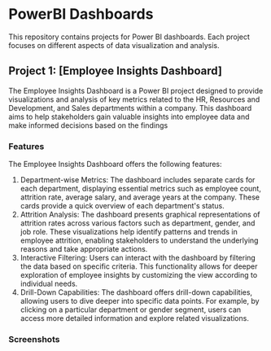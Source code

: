 # PowerBI Dashboards
This repository contains projects for Power BI dashboards. Each project focuses on different aspects of data visualization and analysis.

## Project 1: [Employee Insights Dashboard]
The Employee Insights Dashboard is a Power BI project designed to provide visualizations and analysis of key metrics related to the HR, Resources and Development, and Sales departments within a company. This dashboard aims to help stakeholders gain valuable insights into employee data and make informed decisions based on the findings

### Features
The Employee Insights Dashboard offers the following features:

1. Department-wise Metrics: The dashboard includes separate cards for each department, displaying essential metrics such as employee count, attrition rate, average salary, and average years at the company. These cards provide a quick overview of each department's status.
2. Attrition Analysis: The dashboard presents graphical representations of attrition rates across various factors such as department, gender, and job role. These visualizations help identify patterns and trends in employee attrition, enabling stakeholders to understand the underlying reasons and take appropriate actions.
3. Interactive Filtering: Users can interact with the dashboard by filtering the data based on specific criteria. This functionality allows for deeper exploration of employee insights by customizing the view according to individual needs.
4. Drill-Down Capabilities: The dashboard offers drill-down capabilities, allowing users to dive deeper into specific data points. For example, by clicking on a particular department or gender segment, users can access more detailed information and explore related visualizations.

### Screenshots
